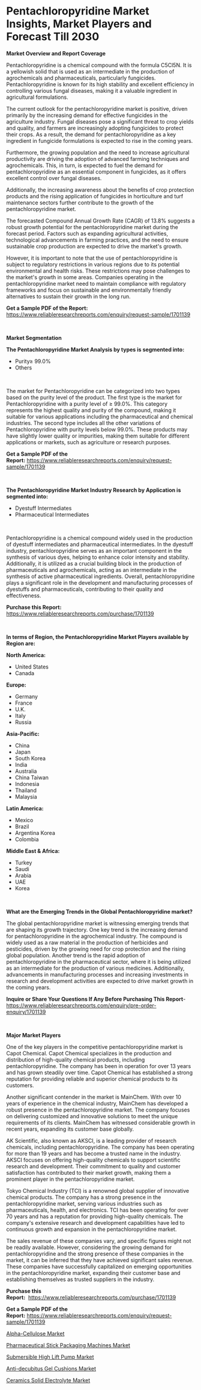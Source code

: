 <p><h1>Pentachloropyridine Market Insights, Market Players and Forecast Till 2030</h1></p><p><strong>Market Overview and Report Coverage</strong></p>
<p><p>Pentachloropyridine is a chemical compound with the formula C5Cl5N. It is a yellowish solid that is used as an intermediate in the production of agrochemicals and pharmaceuticals, particularly fungicides. Pentachloropyridine is known for its high stability and excellent efficiency in controlling various fungal diseases, making it a valuable ingredient in agricultural formulations.</p><p>The current outlook for the pentachloropyridine market is positive, driven primarily by the increasing demand for effective fungicides in the agriculture industry. Fungal diseases pose a significant threat to crop yields and quality, and farmers are increasingly adopting fungicides to protect their crops. As a result, the demand for pentachloropyridine as a key ingredient in fungicide formulations is expected to rise in the coming years.</p><p>Furthermore, the growing population and the need to increase agricultural productivity are driving the adoption of advanced farming techniques and agrochemicals. This, in turn, is expected to fuel the demand for pentachloropyridine as an essential component in fungicides, as it offers excellent control over fungal diseases.</p><p>Additionally, the increasing awareness about the benefits of crop protection products and the rising application of fungicides in horticulture and turf maintenance sectors further contribute to the growth of the pentachloropyridine market.</p><p>The forecasted Compound Annual Growth Rate (CAGR) of 13.8% suggests a robust growth potential for the pentachloropyridine market during the forecast period. Factors such as expanding agricultural activities, technological advancements in farming practices, and the need to ensure sustainable crop production are expected to drive the market's growth.</p><p>However, it is important to note that the use of pentachloropyridine is subject to regulatory restrictions in various regions due to its potential environmental and health risks. These restrictions may pose challenges to the market's growth in some areas. Companies operating in the pentachloropyridine market need to maintain compliance with regulatory frameworks and focus on sustainable and environmentally friendly alternatives to sustain their growth in the long run.</p></p>
<p><strong>Get a Sample PDF of the Report:</strong> <a href="https://www.reliableresearchreports.com/enquiry/request-sample/1701139">https://www.reliableresearchreports.com/enquiry/request-sample/1701139</a></p>
<p>&nbsp;</p>
<p><strong>Market Segmentation</strong></p>
<p><strong>The Pentachloropyridine Market Analysis by types is segmented into:</strong></p>
<p><ul><li>Purity≥ 99.0%</li><li>Others</li></ul></p>
<p>&nbsp;</p>
<p><p>The market for Pentachloropyridine can be categorized into two types based on the purity level of the product. The first type is the market for Pentachloropyridine with a purity level of ≥ 99.0%. This category represents the highest quality and purity of the compound, making it suitable for various applications including the pharmaceutical and chemical industries. The second type includes all the other variations of Pentachloropyridine with purity levels below 99.0%. These products may have slightly lower quality or impurities, making them suitable for different applications or markets, such as agriculture or research purposes.</p></p>
<p><strong>Get a Sample PDF of the Report:</strong>&nbsp;<a href="https://www.reliableresearchreports.com/enquiry/request-sample/1701139">https://www.reliableresearchreports.com/enquiry/request-sample/1701139</a></p>
<p>&nbsp;</p>
<p><strong>The Pentachloropyridine Market Industry Research by Application is segmented into:</strong></p>
<p><ul><li>Dyestuff Intermediates</li><li>Pharmaceutical Intermediates</li></ul></p>
<p>&nbsp;</p>
<p><p>Pentachloropyridine is a chemical compound widely used in the production of dyestuff intermediates and pharmaceutical intermediates. In the dyestuff industry, pentachloropyridine serves as an important component in the synthesis of various dyes, helping to enhance color intensity and stability. Additionally, it is utilized as a crucial building block in the production of pharmaceuticals and agrochemicals, acting as an intermediate in the synthesis of active pharmaceutical ingredients. Overall, pentachloropyridine plays a significant role in the development and manufacturing processes of dyestuffs and pharmaceuticals, contributing to their quality and effectiveness.</p></p>
<p><strong>Purchase this Report:</strong>&nbsp; <a href="https://www.reliableresearchreports.com/purchase/1701139">https://www.reliableresearchreports.com/purchase/1701139</a></p>
<p>&nbsp;</p>
<p><strong>In terms of Region, the Pentachloropyridine Market Players available by Region are:</strong></p>
<p>
    <p> <strong> North America: </strong>
        <ul>
            <li>United States</li>
            <li>Canada</li>
        </ul>
        </p> 
    <p> <strong> Europe: </strong>
        <ul>
            <li>Germany</li>
            <li>France</li>
            <li>U.K.</li>
            <li>Italy</li>
            <li>Russia</li>
        </ul>
        </p> 
    <p> <strong> Asia-Pacific: </strong>
        <ul>
            <li>China</li>
            <li>Japan</li>
            <li>South Korea</li>
            <li>India</li>
            <li>Australia</li>
            <li>China Taiwan</li>
            <li>Indonesia</li>
            <li>Thailand</li>
            <li>Malaysia</li>
        </ul>
        </p> 
    <p> <strong> Latin America: </strong>
        <ul>
            <li>Mexico</li>
            <li>Brazil</li>
            <li>Argentina Korea</li>
            <li>Colombia</li>
        </ul>
        </p> 
    <p> <strong> Middle East & Africa: </strong>
        <ul>
            <li>Turkey</li>
            <li>Saudi</li>
            <li>Arabia</li>
            <li>UAE</li>
            <li>Korea</li>
        </ul>
    </p>
    </p>
<p>&nbsp;</p>
<p><strong>What are the Emerging Trends in the Global Pentachloropyridine market?</strong></p>
<p><p>The global pentachloropyridine market is witnessing emerging trends that are shaping its growth trajectory. One key trend is the increasing demand for pentachloropyridine in the agrochemical industry. The compound is widely used as a raw material in the production of herbicides and pesticides, driven by the growing need for crop protection and the rising global population. Another trend is the rapid adoption of pentachloropyridine in the pharmaceutical sector, where it is being utilized as an intermediate for the production of various medicines. Additionally, advancements in manufacturing processes and increasing investments in research and development activities are expected to drive market growth in the coming years.</p></p>
<p><strong>Inquire or Share Your Questions If Any Before Purchasing This Report</strong>- <a href="https://www.reliableresearchreports.com/enquiry/pre-order-enquiry/1701139">https://www.reliableresearchreports.com/enquiry/pre-order-enquiry/1701139</a></p>
<p>&nbsp;</p>
<p><strong>Major Market Players</strong></p>
<p><p>One of the key players in the competitive pentachloropyridine market is Capot Chemical. Capot Chemical specializes in the production and distribution of high-quality chemical products, including pentachloropyridine. The company has been in operation for over 13 years and has grown steadily over time. Capot Chemical has established a strong reputation for providing reliable and superior chemical products to its customers.</p><p>Another significant contender in the market is MainChem. With over 10 years of experience in the chemical industry, MainChem has developed a robust presence in the pentachloropyridine market. The company focuses on delivering customized and innovative solutions to meet the unique requirements of its clients. MainChem has witnessed considerable growth in recent years, expanding its customer base globally.</p><p>AK Scientific, also known as AKSCI, is a leading provider of research chemicals, including pentachloropyridine. The company has been operating for more than 19 years and has become a trusted name in the industry. AKSCI focuses on offering high-quality chemicals to support scientific research and development. Their commitment to quality and customer satisfaction has contributed to their market growth, making them a prominent player in the pentachloropyridine market.</p><p>Tokyo Chemical Industry (TCI) is a renowned global supplier of innovative chemical products. The company has a strong presence in the pentachloropyridine market, serving various industries such as pharmaceuticals, health, and electronics. TCI has been operating for over 70 years and has a reputation for providing high-quality chemicals. The company's extensive research and development capabilities have led to continuous growth and expansion in the pentachloropyridine market.</p><p>The sales revenue of these companies vary, and specific figures might not be readily available. However, considering the growing demand for pentachloropyridine and the strong presence of these companies in the market, it can be inferred that they have achieved significant sales revenue. These companies have successfully capitalized on emerging opportunities in the pentachloropyridine market, expanding their customer base and establishing themselves as trusted suppliers in the industry.</p></p>
<p><strong>Purchase this Report:</strong>&nbsp;&nbsp;<a href="https://www.reliableresearchreports.com/purchase/1701139">https://www.reliableresearchreports.com/purchase/1701139</a></p>
<p></p>
<p><strong>Get a Sample PDF of the Report:</strong>&nbsp;<a href="https://www.reliableresearchreports.com/enquiry/request-sample/1701139">https://www.reliableresearchreports.com/enquiry/request-sample/1701139</a></p>
<p><p><a href="https://medium.com/@nettieboyle84/alpha-cellulose-market-size-market-outlook-and-market-forecast-2023-to-2030-09c79e70af07">Alpha-Cellulose Market</a></p><p><a href="https://medium.com/@shaniekunze/pharmaceutical-stick-packaging-machines-market-insights-into-market-cagr-market-trends-and-cd8e354fe4c9">Pharmaceutical Stick Packaging Machines Market</a></p><p><a href="https://medium.com/@walkersipes1943/submersible-high-lift-pump-market-furnishes-information-on-market-share-market-trends-and-market-9517d42e701d">Submersible High Lift Pump Market</a></p><p><a href="https://medium.com/@sylvanfahey/anti-decubitus-gel-cushions-market-analysis-its-cagr-market-segmentation-and-global-industry-5d5eb8afa0bc">Anti-decubitus Gel Cushions Market</a></p><p><a href="https://medium.com/@juliusadams1991/ceramics-solid-electrolyte-market-focuses-on-market-share-size-and-projected-forecast-till-2030-81284d06b420">Ceramics Solid Electrolyte Market</a></p></p>